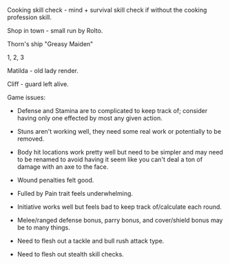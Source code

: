 Cooking skill check - mind + survival skill check if without the cooking profession skill.


Shop in town - small run by Rolto.

Thorn's ship "Greasy Maiden"


1, 2, 3


Matilda - old lady render.

Cliff - guard left alive.






Game issues:
- Defense and Stamina are to complicated to keep track of; consider having only one effected by most any given action.
- Stuns aren't working well, they need some real work or potentially to be removed.
- Body hit locations work pretty well but need to be simpler and may need to be renamed to avoid having it seem like you can't deal a ton of damage with an axe to the face.
- Wound penalties felt good.
- Fulled by Pain trait feels underwhelming.
- Initiative works well but feels bad to keep track of/calculate each round.
- Melee/ranged defense bonus, parry bonus, and cover/shield bonus may be to many things.

- Need to flesh out a tackle and bull rush attack type.
- Need to flesh out stealth skill checks.
